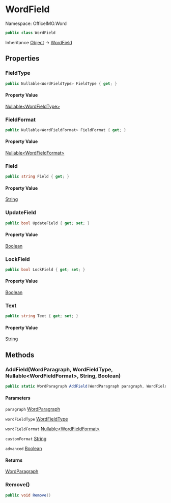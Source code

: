 # WordField

Namespace: OfficeIMO.Word

```csharp
public class WordField
```

Inheritance [Object](https://docs.microsoft.com/en-us/dotnet/api/system.object) → [WordField](./officeimo.word.wordfield.md)

## Properties

### **FieldType**

```csharp
public Nullable<WordFieldType> FieldType { get; }
```

#### Property Value

[Nullable&lt;WordFieldType&gt;](https://docs.microsoft.com/en-us/dotnet/api/system.nullable-1)<br>

### **FieldFormat**

```csharp
public Nullable<WordFieldFormat> FieldFormat { get; }
```

#### Property Value

[Nullable&lt;WordFieldFormat&gt;](https://docs.microsoft.com/en-us/dotnet/api/system.nullable-1)<br>

### **Field**

```csharp
public string Field { get; }
```

#### Property Value

[String](https://docs.microsoft.com/en-us/dotnet/api/system.string)<br>

### **UpdateField**

```csharp
public bool UpdateField { get; set; }
```

#### Property Value

[Boolean](https://docs.microsoft.com/en-us/dotnet/api/system.boolean)<br>

### **LockField**

```csharp
public bool LockField { get; set; }
```

#### Property Value

[Boolean](https://docs.microsoft.com/en-us/dotnet/api/system.boolean)<br>

### **Text**

```csharp
public string Text { get; set; }
```

#### Property Value

[String](https://docs.microsoft.com/en-us/dotnet/api/system.string)<br>

## Methods

### **AddField(WordParagraph, WordFieldType, Nullable&lt;WordFieldFormat&gt;, String, Boolean)**

```csharp
public static WordParagraph AddField(WordParagraph paragraph, WordFieldType wordFieldType, Nullable<WordFieldFormat> wordFieldFormat, string customFormat, bool advanced)
```

#### Parameters

`paragraph` [WordParagraph](./officeimo.word.wordparagraph.md)<br>

`wordFieldType` [WordFieldType](./officeimo.word.wordfieldtype.md)<br>

`wordFieldFormat` [Nullable&lt;WordFieldFormat&gt;](https://docs.microsoft.com/en-us/dotnet/api/system.nullable-1)<br>

`customFormat` [String](https://docs.microsoft.com/en-us/dotnet/api/system.string)<br>

`advanced` [Boolean](https://docs.microsoft.com/en-us/dotnet/api/system.boolean)<br>

#### Returns

[WordParagraph](./officeimo.word.wordparagraph.md)<br>

### **Remove()**

```csharp
public void Remove()
```
